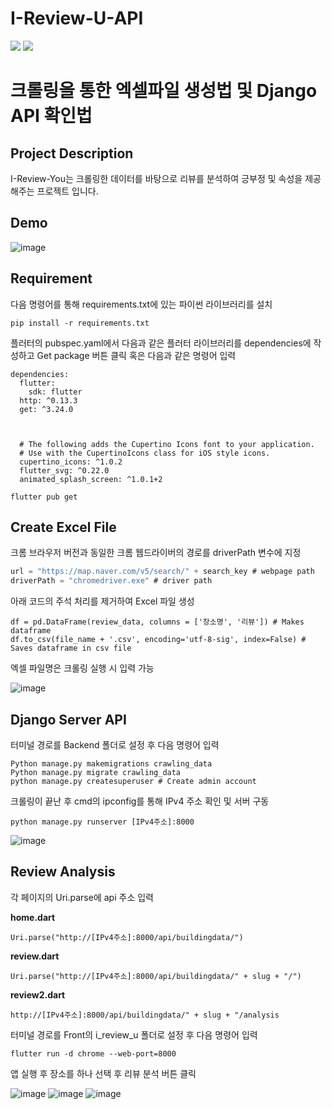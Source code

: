 # I-Review-U-API
<img src="https://img.shields.io/badge/platform-python-blue"> <img src="https://img.shields.io/badge/platform-Flutter-skyblue">

# 크롤링을 통한 엑셀파일 생성법 및 Django API 확인법

## Project Description
I-Review-You는 크롤링한 데이터를 바탕으로 리뷰를 분석하여 긍부정 및 속성을 제공해주는 프로젝트 입니다.

## Demo
![image](https://user-images.githubusercontent.com/44630614/170023971-54921f4e-6694-4032-a859-08c4996e1d19.png)


## Requirement
다음 명령어를 통해 requirements.txt에 있는 파이썬 라이브러리를 설치
```
pip install -r requirements.txt
```
플러터의 pubspec.yaml에서 다음과 같은 플러터 라이브러리를 dependencies에 작성하고 Get package 버튼 클릭 혹은 다음과 같은 명령어 입력
```
dependencies:
  flutter:
    sdk: flutter
  http: ^0.13.3
  get: ^3.24.0



  # The following adds the Cupertino Icons font to your application.
  # Use with the CupertinoIcons class for iOS style icons.
  cupertino_icons: ^1.0.2
  flutter_svg: ^0.22.0
  animated_splash_screen: ^1.0.1+2
```
```
flutter pub get
```


## Create Excel File

크롬 브라우저 버전과 동일한 크롬 웹드라이버의 경로를 driverPath 변수에 지정
```c
url = "https://map.naver.com/v5/search/" + search_key # webpage path
driverPath = "chromedriver.exe" # driver path
```

아래 코드의 주석 처리를 제거하여 Excel 파일 생성
```
df = pd.DataFrame(review_data, columns = ['장소명', '리뷰']) # Makes dataframe
df.to_csv(file_name + '.csv', encoding='utf-8-sig', index=False) # Saves dataframe in csv file
```

엑셀 파일명은 크롤링 실행 시 입력 가능

![image](https://user-images.githubusercontent.com/44630614/167439510-2e5f4ecd-77fa-4d94-935b-e6dd86b17998.png)

## Django Server API
터미널 경로를 Backend 폴더로 설정 후 다음 명령어 입력
```
Python manage.py makemigrations crawling_data
Python manage.py migrate crawling_data
python manage.py createsuperuser # Create admin account
```
크롤링이 끝난 후 cmd의 ipconfig를 통해 IPv4 주소 확인 및 서버 구동
```
python manage.py runserver [IPv4주소]:8000
```
![image](https://user-images.githubusercontent.com/44630614/170024452-339ddd3c-076f-46d4-b0b2-009398a94d86.png)

## Review Analysis
각 페이지의 Uri.parse에 api 주소 입력

**home.dart**
```
Uri.parse("http://[IPv4주소]:8000/api/buildingdata/")
```
**review.dart**
```
Uri.parse("http://[IPv4주소]:8000/api/buildingdata/" + slug + "/")
```
**review2.dart**
```
http://[IPv4주소]:8000/api/buildingdata/" + slug + "/analysis
```
터미널 경로를 Front의 i_review_u 폴더로 설정 후 다음 명령어 입력
```
flutter run -d chrome --web-port=8000
```

앱 실행 후 장소를 하나 선택 후 리뷰 분석 버튼 클릭

![image](https://user-images.githubusercontent.com/44630614/170024738-c8915ca9-b356-4d92-a457-9052ffb3cfd3.png)
![image](https://user-images.githubusercontent.com/44630614/170024766-7a81bbb7-2d80-4fa1-8870-83cffb840268.png)
![image](https://user-images.githubusercontent.com/44630614/170024773-660fce49-f0d1-403b-adcb-c5620e22ef08.png)

